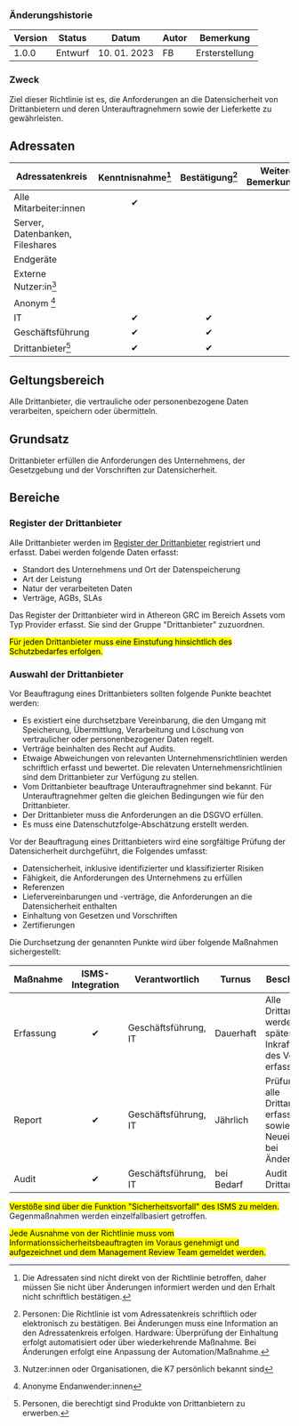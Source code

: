 ### Änderungshistorie
| Version | Status  | Datum        | Autor | Bemerkung      |
| ------- | ------- | ------------ | ----- | -------------- |
| 1.0.0   | Entwurf | 10. 01. 2023 | FB    | Ersterstellung |

### Zweck

Ziel dieser Richtlinie ist es, die Anforderungen an die Datensicherheit von Drittanbietern und deren Unterauftragnehmern sowie der Lieferkette zu gewährleisten.

## Adressaten

| Adressatenkreis                 | Kenntnisnahme[^3] | Bestätigung[^4] | Weitere Bemerkungen |
| ------------------------------- | :---------------: | :-------------: | ------------------- |
| Alle Mitarbeiter:innen          |         ✔         |                 |                     |
| Server, Datenbanken, Fileshares |                   |                 |                     |
| Endgeräte                       |                   |                 |                     |
| Externe Nutzer:in[^1]           |                   |                 |                     |
| Anonym [^2]                     |                   |                 |                     |
| IT                              |         ✔         |        ✔        |                     |
| Geschäftsführung                |         ✔         |        ✔        |                     |
| Drittanbieter[^5]               |         ✔         |        ✔        |                     |

[^1]: Nutzer:innen oder Organisationen, die K7 persönlich bekannt sind
[^2]: Anonyme Endanwender:innen
[^3]: Die Adressaten sind nicht direkt von der Richtlinie betroffen, daher müssen Sie nicht über Änderungen informiert werden und den Erhalt nicht schriftlich bestätigen.
[^4]: Personen: Die Richtlinie ist vom Adressatenkreis schriftlich oder elektronisch zu bestätigen. Bei Änderungen muss eine Information an den Adressatenkreis erfolgen. Hardware: Überprüfung der Einhaltung erfolgt automatisiert oder über wiederkehrende Maßnahme. Bei Änderungen erfolgt eine Anpassung der Automation/Maßnahme.
[^5]: Personen, die berechtigt sind Produkte von Drittanbietern zu erwerben.


## Geltungsbereich

Alle Drittanbieter, die vertrauliche oder personenbezogene Daten verarbeiten, speichern oder übermitteln.

## Grundsatz

Drittanbieter erfüllen die Anforderungen des Unternehmens, der Gesetzgebung und der Vorschriften zur Datensicherheit.

## Bereiche

### Register der Drittanbieter

Alle Drittanbieter werden im [Register der Drittanbieter](https://k7.athereon.tech/assets/) registriert und erfasst. Dabei werden folgende Daten erfasst:
 
 - Standort des Unternehmens und Ort der Datenspeicherung
 - Art der Leistung
 - Natur der verarbeiteten Daten
 - Verträge, AGBs, SLAs

Das Register der Drittanbieter wird in Athereon GRC im Bereich Assets vom Typ Provider erfasst. Sie sind der Gruppe "Drittanbieter" zuzuordnen.
  
<mark>Für jeden Drittanbieter muss eine Einstufung hinsichtlich des Schutzbedarfes erfolgen.</mark>

### Auswahl der Drittanbieter

Vor Beauftragung eines Drittanbieters sollten folgende Punkte beachtet werden:

- Es existiert eine durchsetzbare Vereinbarung, die den Umgang mit Speicherung, Übermittlung, Verarbeitung und Löschung von vertraulicher oder personenbezogener Daten regelt.
- Verträge beinhalten des Recht auf Audits.
- Etwaige Abweichungen von relevanten Unternehmensrichtlinien werden schriftlich erfasst und bewertet. Die relevaten Unternehmensrichtlinien sind dem Drittanbieter zur Verfügung zu stellen.
- Vom Drittanbieter beauftrage Unterauftragnehmer sind bekannt. Für Unterauftragnehmer gelten die gleichen Bedingungen wie für den Drittanbieter.
- Der Drittanbieter muss die Anforderungen an die DSGVO erfüllen.
- Es muss eine Datenschutzfolge-Abschätzung erstellt werden.

Vor der Beauftragung eines Drittanbieters wird eine sorgfältige Prüfung der Datensicherheit durchgeführt, die Folgendes umfasst:

 - Datensicherheit, inklusive identifizierter und klassifizierter Risiken
 - Fähigkeit, die Anforderungen des Unternehmens zu erfüllen
 - Referenzen
 - Liefervereinbarungen und -verträge, die Anforderungen an die Datensicherheit enthalten
 - Einhaltung von Gesetzen und Vorschriften
 - Zertifierungen

Die Durchsetzung der genannten Punkte wird über folgende Maßnahmen sichergestellt:

| Maßnahme  | ISMS-Integration | Verantwortlich       | Turnus     | Beschreibung                                                                        |
| --------- | :--------------: | -------------------- | ---------- | ----------------------------------------------------------------------------------- |
| Erfassung |        ✔         | Geschäftsführung, IT | Dauerhaft  | Alle Drittanbieter werden spätestens ab Inkrafttreten des Vertrages erfasst         |
| Report    |        ✔         | Geschäftsführung, IT | Jährlich   | Prüfung, ob alle Drittanbieter erfasst sind sowie ggf. Neueinstufung bei Änderungen |
| Audit     |        ✔         | Geschäftsführung, IT | bei Bedarf | Audit bei Drittanbietern                                                            |

<mark>Verstöße sind über die Funktion "Sicherheitsvorfall" des ISMS zu melden.</mark> Gegenmaßnahmen werden einzelfallbasiert getroffen.

<mark>Jede Ausnahme von der Richtlinie muss vom Informationssicherheitsbeauftragten im Voraus genehmigt und aufgezeichnet und dem Management Review Team gemeldet werden.</mark>